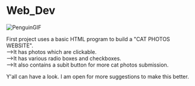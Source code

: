 # Web_Dev
![PenguinGIF](https://github.com/user-attachments/assets/df634829-8ab2-41f8-a945-6991b3255052)

First project uses a basic HTML program to build a "CAT PHOTOS WEBSITE".
<br>
-->It has photos which are clickable.
<br>
-->It has various radio boxes and checkboxes.
<br>
-->It also contains a subit button for more cat photos submission.
<br>

Y'all can have a look. I am open for more suggestions to make this better.

